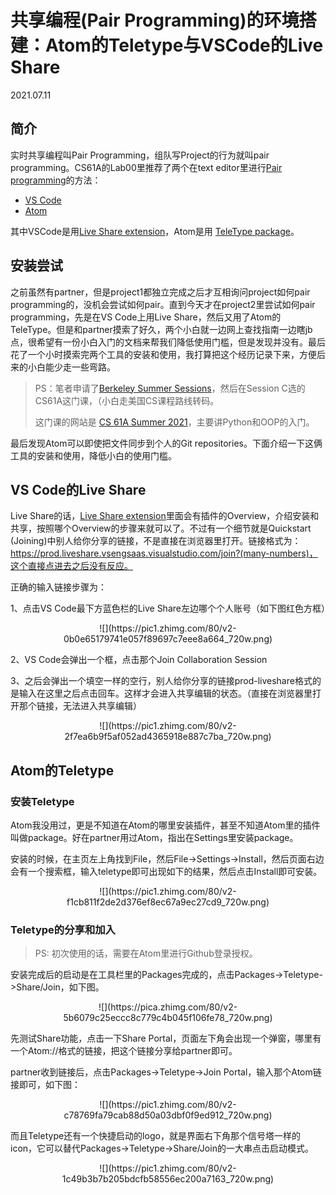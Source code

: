 # 共享编程(Pair Programming)的环境搭建：Atom的Teletype与VSCode的Live Share

2021.07.11

## 简介

实时共享编程叫Pair Programming，组队写Project的行为就叫pair programming。CS61A的Lab00里推荐了两个在text editor里进行[Pair programming](https://cs61a.org/lab/lab00/#pair-programming)的方法：

- [VS Code](https://cs61a.org/articles/vscode#pair-programming)
- [Atom](https://cs61a.org/articles/atom#pair-programming)

其中VSCode是用[Live Share extension](https://marketplace.visualstudio.com/items?itemName=MS-vsliveshare.vsliveshare&ssr=false)，Atom是用 [TeleType package](https://teletype.atom.io/)。

## 安装尝试

之前虽然有partner，但是project1都独立完成之后才互相询问project如何pair programming的，没机会尝试如何pair。直到今天才在project2里尝试如何pair programming，先是在VS Code上用Live Share，然后又用了Atom的TeleType。但是和partner摸索了好久，两个小白就一边网上查找指南一边瞎jb点，很希望有一份小白入门的文档来帮我们降低使用门槛，但是发现并没有。最后花了一个小时摸索完两个工具的安装和使用，我打算把这个经历记录下来，方便后来的小白能少走一些弯路。

> PS：笔者申请了[Berkeley Summer Sessions](https://summer.berkeley.edu/)，然后在Session C选的CS61A这门课，（小白走美国CS课程路线转码。
>
> 这门课的网站是 [CS 61A Summer 2021](https://cs61a.org/)，主要讲Python和OOP的入门。

最后发现Atom可以即使把文件同步到个人的Git repositories。下面介绍一下这俩工具的安装和使用，降低小白的使用门槛。

## VS Code的Live Share

Live Share的话，[Live Share extension](https://marketplace.visualstudio.com/items?itemName=MS-vsliveshare.vsliveshare&ssr=false)里面会有插件的Overview，介绍安装和共享，按照哪个Overview的步骤来就可以了。不过有一个细节就是Quickstart (Joining)中别人给你分享的链接，不是直接在浏览器里打开。链接格式为：https://prod.liveshare.vsengsaas.visualstudio.com/join?(many-numbers)，这个直接点进去之后没有反应。

正确的输入链接步骤为：

1、点击VS Code最下方蓝色栏的Live Share左边哪个个人账号（如下图红色方框）


<div align=center>![](https://pic1.zhimg.com/80/v2-0b0e65179741e057f89697c7eee8a664_720w.png)</div>
  
2、VS Code会弹出一个框，点击那个Join Collaboration Session

3、之后会弹出一个填空一样的空行，别人给你分享的链接prod-liveshare格式的是输入在这里之后点击回车。这样才会进入共享编辑的状态。（直接在浏览器里打开那个链接，无法进入共享编辑）


<div align=center>![](https://pic1.zhimg.com/80/v2-2f7ea6b9f5af052ad4365918e887c7ba_720w.png)</div>


## Atom的Teletype

### 安装Teletype

Atom我没用过，更是不知道在Atom的哪里安装插件，甚至不知道Atom里的插件叫做package。好在partner用过Atom，指出在Settings里安装package。

安装的时候，在主页左上角找到File，然后File->Settings->Install，然后页面右边会有一个搜索框，输入teletype即可出现如下的结果，然后点击Install即可安装。


<div align=center>![](https://pic1.zhimg.com/80/v2-f1cb811f2de2d376ef8ec67a9ec27cd9_720w.png)</div>



### Teletype的分享和加入

> PS: 初次使用的话，需要在Atom里进行Github登录授权。

安装完成后的启动是在工具栏里的Packages完成的，点击Packages->Teletype->Share/Join，如下图。

<div align=center>![](https://pica.zhimg.com/80/v2-5b6079c25eccc8c779c4b045f106fe78_720w.png)</div>

先测试Share功能，点击一下Share Portal，页面左下角会出现一个弹窗，哪里有一个Atom://格式的链接，把这个链接分享给partner即可。

partner收到链接后，点击Packages->Teletype->Join Portal，输入那个Atom链接即可，如下图：

<div align=center>![](https://pic1.zhimg.com/80/v2-c78769fa79cab88d50a03dbf0f9ed912_720w.png)</div>



而且Teletype还有一个快捷启动的logo，就是界面右下角那个信号塔一样的icon，它可以替代Packages->Teletype->Share/Join的一大串点击启动模式。

<div align=center>![](https://pic1.zhimg.com/80/v2-1c49b3b7b205bdcfb58556ec200a7163_720w.png)</div>


